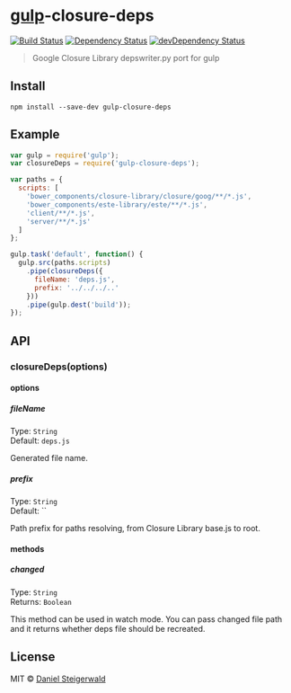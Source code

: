 # [gulp](http://gulpjs.com)-closure-deps
[![Build Status](https://secure.travis-ci.org/steida/gulp-closure-deps.png?branch=master)](http://travis-ci.org/steida/gulp-closure-deps) [![Dependency Status](https://david-dm.org/steida/gulp-closure-deps.png)](https://david-dm.org/steida/gulp-closure-deps) [![devDependency Status](https://david-dm.org/steida/gulp-closure-deps/dev-status.png)](https://david-dm.org/steida/gulp-closure-deps#info=devDependencies)

> Google Closure Library depswriter.py port for gulp


## Install

```
npm install --save-dev gulp-closure-deps
```


## Example

```js
var gulp = require('gulp');
var closureDeps = require('gulp-closure-deps');

var paths = {
  scripts: [
    'bower_components/closure-library/closure/goog/**/*.js',
    'bower_components/este-library/este/**/*.js',
    'client/**/*.js',
    'server/**/*.js'
  ]
};

gulp.task('default', function() {
  gulp.src(paths.scripts)
    .pipe(closureDeps({
      fileName: 'deps.js',
      prefix: '../../../..'
    }))
    .pipe(gulp.dest('build'));
});
```

## API

### closureDeps(options)

#### options

##### fileName

Type: `String`  
Default: `deps.js`

Generated file name.

##### prefix

Type: `String`  
Default: ``

Path prefix for paths resolving, from Closure Library base.js to root.

#### methods

##### changed

Type: `String`  
Returns: `Boolean`

This method can be used in watch mode. You can pass changed file path and it
returns whether deps file should be recreated.

## License

MIT © [Daniel Steigerwald](https://github.com/steida)

